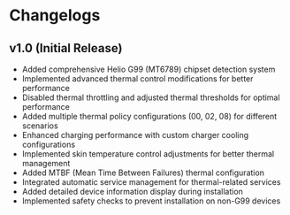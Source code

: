 # Changelogs

## v1.0 (Initial Release)

- Added comprehensive Helio G99 (MT6789) chipset detection system
- Implemented advanced thermal control modifications for better performance
- Disabled thermal throttling and adjusted thermal thresholds for optimal performance
- Added multiple thermal policy configurations (00, 02, 08) for different scenarios
- Enhanced charging performance with custom charger cooling configurations
- Implemented skin temperature control adjustments for better thermal management
- Added MTBF (Mean Time Between Failures) thermal configuration
- Integrated automatic service management for thermal-related services
- Added detailed device information display during installation
- Implemented safety checks to prevent installation on non-G99 devices